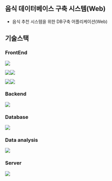 ## 음식 데이터베이스 구축 시스템(Web)
- 음식 추천 시스템을 위한 DB구축 어플리케이션(Web)

## 기술스택

### FrontEnd
<img src="https://img.shields.io/badge/HTML5-E34F26?style=for-the-badge&logo=HTML5&logoColor=white">

<img src="https://img.shields.io/badge/CSS3-1572B6?style=for-the-badge&logo=CSS3&logoColor=white"><img src="https://img.shields.io/badge/Bootstrap-7952B3?style=for-the-badge&logo=Bootstrap&logoColor=white">

<img src="https://img.shields.io/badge/JavaScript-F7DF1E?style=for-the-badge&logo=JavaScript&logoColor=white"><img src="https://img.shields.io/badge/jQuery-0769AD?style=for-the-badge&logo=jQuery&logoColor=white">
  


### Backend
<img src="https://img.shields.io/badge/PHP-777BB4?style=for-the-badge&logo=PHP&logoColor=white">

### Database
<img src="https://img.shields.io/badge/MySQL-4479A1?style=for-the-badge&logo=MySQL&logoColor=white">

### Data analysis
<img src="https://img.shields.io/badge/Python-3776AB?style=for-the-badge&logo=Python&logoColor=white">

### Server
<img src="https://img.shields.io/badge/Amazon%20EC2-FF9900?style=for-the-badge&logo=Amazon%20EC2&logoColor=white">
  
